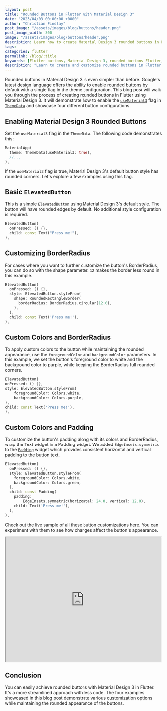 ```yaml
---
layout: post
title: "Rounded Buttons in Flutter with Material Design 3"
date: "2023/04/03 00:00:00 +0000"
author: "Christian Findlay"
post_image: "/assets/images/blog/buttons/header.png"
post_image_width: 300
image: "/assets/images/blog/buttons/header.png"
description: Learn how to create Material Design 3 rounded buttons in Flutter with this simple guide.
tags: 
categories: flutter
permalink: /blog/:title
keywords: [Flutter buttons, Material Design 3, rounded buttons Flutter, ElevatedButton customization, Flutter UI design, Material 3 theming, Flutter button styling, useMaterial3 flag, Flutter BorderRadius, Flutter button colors, Flutter padding, Material Design buttons, Flutter app development, Material 3 Flutter implementation, custom button design Flutter]
description: "Learn to create and customize rounded buttons in Flutter using Material Design 3. This guide covers enabling Material 3, basic and advanced button styling, and live examples for immediate practice."
---
```


Rounded buttons in Material Design 3 is even simpler than before. Google's latest design language offers the ability to enable rounded buttons by default with a single flag in the theme configuration. This blog post will walk you through the process of creating rounded buttons in Flutter using Material Design 3. It will demonstrate how to enable the [`useMaterial3`](https://api.flutter.dev/flutter/material/ThemeData/useMaterial3.html) flag in [`ThemeData`](https://api.flutter.dev/flutter/material/ThemeData-class.html) and showcase four different button configurations.

## Enabling Material Design 3 Rounded Buttons

Set the `useMaterial3` flag in the `ThemeData`. The following code demonstrates this:

```dart
MaterialApp(
  theme: ThemeData(useMaterial3: true),
  //...
),
```

If the `useMaterial3` flag is true, Material Design 3's default button style has rounded corners. Let's explore a few examples using this flag.

## Basic `ElevatedButton`

This is a simple [`ElevatedButton`](https://api.flutter.dev/flutter/material/ElevatedButton-class.html) using Material Design 3's default style. The button will have rounded edges by default. No additional style configuration is required.

```dart
ElevatedButton(
  onPressed: () {},
  child: const Text("Press me!"),
),
```

## Customizing BorderRadius

For cases where you want to further customize the button's BorderRadius, you can do so with the shape parameter. `12` makes the border less round in this example.

```dart
ElevatedButton(
  onPressed: () {},
  style: ElevatedButton.styleFrom(
    shape: RoundedRectangleBorder(
      borderRadius: BorderRadius.circular(12.0),
    ),
  ),
  child: const Text('Press me!'),
),
```
## Custom Colors and BorderRadius

To apply custom colors to the button while maintaining the rounded appearance, use the `foregroundColor` and `backgroundColor` parameters. In this example, we set the button's foreground color to white and the background color to purple, while keeping the BorderRadius full rounded corners.

```dart
ElevatedButton(
onPressed: () {},
style: ElevatedButton.styleFrom(
    foregroundColor: Colors.white,
    backgroundColor: Colors.purple,
),
child: const Text('Press me!'),
),
```

## Custom Colors and Padding

To customize the button's padding along with its colors and BorderRadius, wrap the Text widget in a Padding widget. We added `EdgeInsets.symmetric` to the [`Padding`](https://api.flutter.dev/flutter/widgets/Padding-class.html) widget which provides consistent horizontal and vertical padding to the button text.

```dart
ElevatedButton(
  onPressed: () {},
  style: ElevatedButton.styleFrom(
    foregroundColor: Colors.white,
    backgroundColor: Colors.green,
  ),
  child: const Padding(
    padding:
        EdgeInsets.symmetric(horizontal: 24.0, vertical: 12.0),
    child: Text('Press me!'),
  ),
),
```

Check out the live sample of all these button customizations here. You can experiment with them to see how changes affect the button's appearance.

<iframe style="width:99%;height:400px;" src="https://dartpad.dev/embed-flutter.html?id=6ba74bd132932f48e61db8022a0f60f4&split=70&mode=dart"></iframe>

## Conclusion

You can easily achieve rounded buttons with Material Design 3 in Flutter. It's a more streamlined approach with less code. The four examples showcased in this blog post demonstrate various customization options while maintaining the rounded appearance of the buttons.